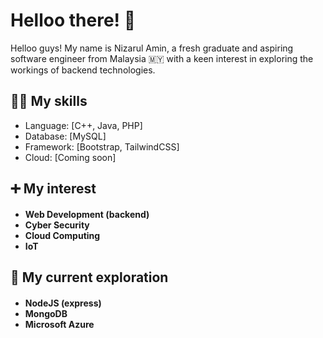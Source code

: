 <h1>Helloo there! 👋</h1>
  <p>Helloo guys! My name is Nizarul Amin, a fresh graduate and aspiring software engineer from Malaysia 🇲🇾 with a keen interest in exploring the workings of backend technologies.</p>

<h2>🤹🏻 My skills</h2>
<body>
  
- Language: [C++, Java, PHP]
- Database: [MySQL]
- Framework: [Bootstrap, TailwindCSS]
- Cloud: [Coming soon]
  
</body>

<h2>➕ My interest</h2>
<h4>
  
- Web Development (backend)
- Cyber Security
- Cloud Computing
- IoT
  
</h4>

<h2>🔬 My current exploration</h2>
<h4>
  
- NodeJS (express)
- MongoDB
- Microsoft Azure
  
<h4>

<!---
nizarulamin/nizarulamin is a ✨ special ✨ repository because its `README.md` (this file) appears on your GitHub profile.
You can click the Preview link to take a look at your changes.
--->
